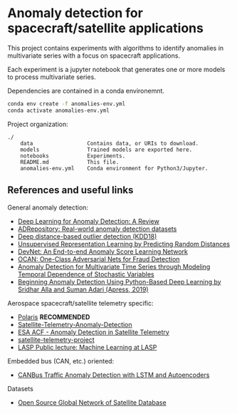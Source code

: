 # Anomaly detection for spacecraft/satellite applications

This project contains experiments with algorithms to identify anomalies in multivariate series with a focus on spacecraft applications.

Each experiment is a jupyter notebook that generates one or more models to process multivariate series.

Dependencies are contained in a conda environemnt.

~~~bash
conda env create -f anomalies-env.yml
conda activate anomalies-env.yml
~~~

Project organization:

~~~
./
    data                 Contains data, or URIs to download.
    models               Trained models are exported here.
    notebooks            Experiments.
    README.md            This file.
    anomalies-env.yml    Conda environment for Python3/Jupyter.    
~~~

## References and useful links

General anomaly detection:

- [Deep Learning for Anomaly Detection: A Review](https://arxiv.org/pdf/2007.02500.pdf)
- [ADRepository: Real-world anomaly detection datasets](https://github.com/GuansongPang/ADRepository-Anomaly-detection-datasets)
- [Deep distance-based outlier detection (KDD18)](https://github.com/GuansongPang/deep-outlier-detection)
- [Unsupervised Representation Learning by Predicting Random Distances](https://github.com/billhhh/RDP/)
- [DevNet: An End-to-end Anomaly Score Learning Network](https://github.com/GuansongPang/deviation-network)
- [OCAN: One-Class Adversarial Nets for Fraud Detection](https://github.com/PanpanZheng/OCAN)
- [Anomaly Detection for Multivariate Time Series through Modeling Temporal Dependence of Stochastic Variables](https://github.com/NetManAIOps/OmniAnomaly)
- [Beginning Anomaly Detection Using Python-Based Deep Learning by Sridhar Alla and Suman Adari (Apress, 2019)](https://github.com/Apress/beginning-anomaly-detection-using-python-based-dl)

Aerospace spacecraft/satellite telemetry specific:

- [Polaris](https://docs.polarisml.space/en/latest/) **RECOMMENDED**
- [Satellite-Telemetry-Anomaly-Detection](https://github.com/sapols/Satellite-Telemetry-Anomaly-Detection)
- [ESA ACF - Anomaly Detection in Satellite Telemetry](https://www.esa.int/gsp/ACT/coffee/2020-09-11-%20AnomalyDetection/)
- [satellite-telemetry-project](https://jovian.ai/amgd2112/satellite-telemetry-project)
- [LASP Public lecture: Machine Learning at LASP](https://www.youtube.com/watch?v=1zj5Myp-afc)

Embedded bus (CAN, etc.) oriented:

- [CANBus Traffic Anomaly Detection with LSTM and Autoencoders](https://github.com/nhorro/can-anomaly-detection)

Datasets

- [Open Source Global Network of Satellite Database](https://db.satnogs.org/)
